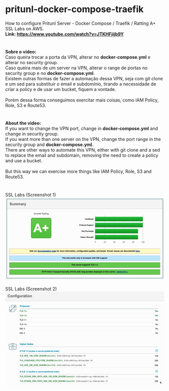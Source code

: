 # pritunl-docker-compose-traefik
How to configure Pritunl Server - Docker Compose / Traefik / Ratting A+ SSL Labs on AWS.<br>
<b>Link: https://www.youtube.com/watch?v=JTKHFjijb9Y</b>
#
<b>Sobre o vídeo:</b> <br>Caso queira trocar a porta da VPN, alterar no <b>docker-compose.yml</b> e alterar no security group. 
<br>Caso queira mais de um server na VPN, alterar o range de portas no security group e no <b>docker-compose.yml</b>.<br>
Existem outras formas de fazer a automação dessa VPN, seja com git clone e um sed para substituir o email e subdomínio, tirando a necessidade de criar a policy e de usar um bucket, fiquem a vontade.<br><br>
Porém dessa forma conseguimos exercitar mais coisas, como IAM Policy, Role, S3 e Route53.
#
<b>About the video:</b> <br>If you want to change the VPN port, change in <b>docker-compose.yml</b> and change in security group.
<br>If you want more than one server on the VPN, change the port range in the security group and <b>docker-compose.yml.</b><br>
There are other ways to automate this VPN, either with git clone and a sed to replace the email and subdomain, removing the need to create a policy and use a bucket.<br><br>
But this way we can exercise more things like IAM Policy, Role, S3 and Route53.
#
SSL Labs (Screenshot 1)<br>
![alt text](https://raw.githubusercontent.com/aldeiacloud/pritunl-docker-compose-traefik/main/images-ssl-labs/ssl-labs1.png)<br><br>
SSL Labs (Screenshot 2)<br>
![alt text](https://raw.githubusercontent.com/aldeiacloud/pritunl-docker-compose-traefik/main/images-ssl-labs/ssl-labs2.png)

